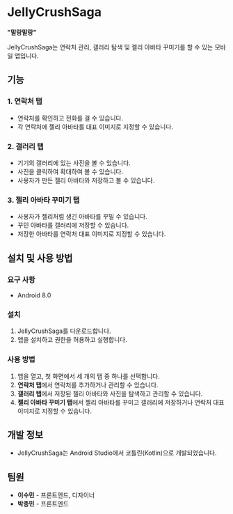 # JellyCrushSaga

**"말랑말랑"**

JellyCrushSaga는 연락처 관리, 갤러리 탐색 및 젤리 아바타 꾸미기를 할 수 있는 모바일 앱입니다.

## 기능

### 1. 연락처 탭
- 연락처를 확인하고 전화를 걸 수 있습니다.
- 각 연락처에 젤리 아바타를 대표 이미지로 지정할 수 있습니다.

### 2. 갤러리 탭
- 기기의 갤러리에 있는 사진을 볼 수 있습니다.
- 사진을 클릭하여 확대하여 볼 수 있습니다.
- 사용자가 만든 젤리 아바타와 저장하고 볼 수 있습니다.

### 3. 젤리 아바타 꾸미기 탭
- 사용자가 젤리처럼 생긴 아바타를 꾸밀 수 있습니다.
- 꾸민 아바타를 갤러리에 저장할 수 있습니다.
- 저장한 아바타를 연락처 대표 이미지로 지정할 수 있습니다.

## 설치 및 사용 방법

### 요구 사항
-  Android 8.0

### 설치
1. JellyCrushSaga를 다운로드합니다.
2. 앱을 설치하고 권한을 허용하고 실행합니다.

### 사용 방법
1. 앱을 열고, 첫 화면에서 세 개의 탭 중 하나를 선택합니다.
2. **연락처 탭**에서 연락처를 추가하거나 관리할 수 있습니다.
3. **갤러리 탭**에서 저장된 젤리 아바타와 사진을 탐색하고 관리할 수 있습니다.
4. **젤리 아바타 꾸미기 탭**에서 젤리 아바타를 꾸미고 갤러리에 저장하거나 연락처 대표 이미지로 지정할 수 있습니다.

## 개발 정보
- JellyCrushSaga는 Android Studio에서 코틀린(Kotlin)으로 개발되었습니다.

## 팀원
- **이수민** - 프론트엔드, 디자이너
- **박종민** - 프론트엔드


